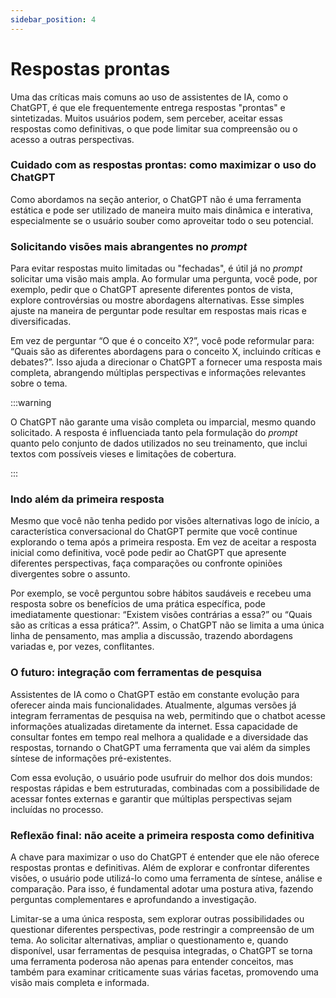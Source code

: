 ```yaml
---
sidebar_position: 4
---
```


# Respostas prontas
Uma das críticas mais comuns ao uso de assistentes de IA, como o ChatGPT, é que ele frequentemente entrega respostas "prontas" e sintetizadas. Muitos usuários podem, sem perceber, aceitar essas respostas como definitivas, o que pode limitar sua compreensão ou o acesso a outras perspectivas.

### Cuidado com as respostas prontas: como maximizar o uso do ChatGPT
Como abordamos na seção anterior, o ChatGPT não é uma ferramenta estática e pode ser utilizado de maneira muito mais dinâmica e interativa, especialmente se o usuário souber como aproveitar todo o seu potencial.

### Solicitando visões mais abrangentes no *prompt*
Para evitar respostas muito limitadas ou "fechadas", é útil já no *prompt* solicitar uma visão mais ampla. Ao formular uma pergunta, você pode, por exemplo, pedir que o ChatGPT apresente diferentes pontos de vista, explore controvérsias ou mostre abordagens alternativas. Esse simples ajuste na maneira de perguntar pode resultar em respostas mais ricas e diversificadas.

Em vez de perguntar “O que é o conceito X?”, você pode reformular para: “Quais são as diferentes abordagens para o conceito X, incluindo críticas e debates?”. Isso ajuda a direcionar o ChatGPT a fornecer uma resposta mais completa, abrangendo múltiplas perspectivas e informações relevantes sobre o tema.

:::warning

O ChatGPT não garante uma visão completa ou imparcial, mesmo quando solicitado. A resposta é influenciada tanto pela formulação do *prompt* quanto pelo conjunto de dados utilizados no seu treinamento, que inclui textos com possíveis vieses e limitações de cobertura.

:::
### Indo além da primeira resposta
Mesmo que você não tenha pedido por visões alternativas logo de início, a característica conversacional do ChatGPT permite que você continue explorando o tema após a primeira resposta. Em vez de aceitar a resposta inicial como definitiva, você pode pedir ao ChatGPT que apresente diferentes perspectivas, faça comparações ou confronte opiniões divergentes sobre o assunto.

Por exemplo, se você perguntou sobre hábitos saudáveis e recebeu uma resposta sobre os benefícios de uma prática específica, pode imediatamente questionar: “Existem visões contrárias a essa?” ou “Quais são as críticas a essa prática?”. Assim, o ChatGPT não se limita a uma única linha de pensamento, mas amplia a discussão, trazendo abordagens variadas e, por vezes, conflitantes.

### O futuro: integração com ferramentas de pesquisa
Assistentes de IA como o ChatGPT estão em constante evolução para oferecer ainda mais funcionalidades. Atualmente, algumas versões já integram ferramentas de pesquisa na web, permitindo que o chatbot acesse informações atualizadas diretamente da internet. Essa capacidade de consultar fontes em tempo real melhora a qualidade e a diversidade das respostas, tornando o ChatGPT uma ferramenta que vai além da simples síntese de informações pré-existentes.

Com essa evolução, o usuário pode usufruir do melhor dos dois mundos: respostas rápidas e bem estruturadas, combinadas com a possibilidade de acessar fontes externas e garantir que múltiplas perspectivas sejam incluídas no processo.

### Reflexão final: não aceite a primeira resposta como definitiva
A chave para maximizar o uso do ChatGPT é entender que ele não oferece respostas prontas e definitivas. Além de explorar e confrontar diferentes visões, o usuário pode utilizá-lo como uma ferramenta de síntese, análise e comparação. Para isso, é fundamental adotar uma postura ativa, fazendo perguntas complementares e aprofundando a investigação.

Limitar-se a uma única resposta, sem explorar outras possibilidades ou questionar diferentes perspectivas, pode restringir a compreensão de um tema. Ao solicitar alternativas, ampliar o questionamento e, quando disponível, usar ferramentas de pesquisa integradas, o ChatGPT se torna uma ferramenta poderosa não apenas para entender conceitos, mas também para examinar criticamente suas várias facetas, promovendo uma visão mais completa e informada.